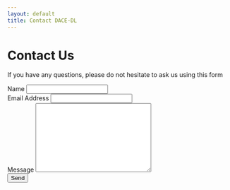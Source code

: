 ```yaml
---
layout: default
title: Contact DACE-DL
---
```


<div id="contact">
  <h1 class="pageTitle">Contact Us</h1>
  <div class="contactContent">
  <p>If you have any questions, please do not hesitate to ask us using this form</p>
  </div>
  <form action="https://formspree.io/f/xlekrlne" method="POST">
    <label for="name">Name</label>
    <input type="text" id="name" name="name" class="full-width"><br>
    <label for="email">Email Address</label>
    <input type="email" id="email" name="_replyto" class="full-width"><br>
    <label for="message">Message</label>
    <textarea name="message" id="message" cols="30" rows="10" class="full-width"></textarea><br>
    <input type="submit" value="Send" class="button">
  </form>
</div>
